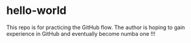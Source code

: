 # hello-world
This repo is for practicing the GitHub flow.
The author is hoping to gain experience in GitHub and eventually become numba one !!!
